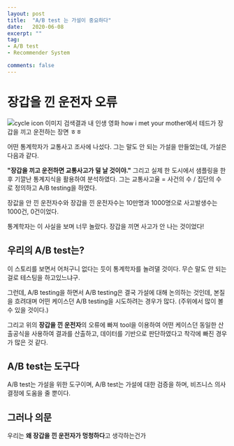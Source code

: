 ```yaml
---  
layout: post  
title:  "A/B test 는 가설이 중요하다"  
date:   2020-06-08
excerpt: ""  
tag:  
- A/B test 
- Recommender System

comments: false  
---  
```


# 장갑을 낀 운전자 오류

![cycle icon 이미지 검색결과](https://img.buzzfeed.com/buzzfeed-static/static/2013-09/enhanced/webdr03/23/21/enhanced-buzz-16699-1379984679-15.jpg)
내 인생 영화 how i met your mother에서 테드가 장갑을 끼고 운전하는 장면 ㅎㅎ

어떤 통계학자가 교통사고 조사에 나섰다.
그는 말도 안 되는 가설을 만들었는데, 가설은 다음과 같다.

**"장갑을 끼고 운전하면 교통사고가 덜 날 것이야."**
그리고 실제 한 도시에서 샘플링을 한 후 기깔난 통계지식을 활용하여 분석하였다. 
그는 교통사고율 = 사건의 수 / 집단의 수 로 정의하고 A/B testing을 하였다.

장값을 안 낀 운전자수와 장갑을 낀 운전자수는 10만명과 1000명으로 사고발생수는 1000건, 0건이었다.

통계학자는 이 사실을 보며 너무 놀랐다. 장갑을 끼면 사고가 안 나는 것이었다!

## 우리의 A/B test는?

이 스토리를 보면서 어처구니 없다는 듯이 통계학자를 놀려댈 것이다.
무슨 말도 안 되는 걸로 테스팅을 하고있느냐구.

그런데, A/B testing을 하면서 A/B testing은 결국 가설에 대해 논의하는 것인데, 본질을 흐려대며 
어떤 케이스던 A/B testing을 시도하려는 경우가 많다. (주위에서 많이 볼 수 있을 것이다.)

그리고 위의 **장갑을 낀 운전자**의 오류에 빠져 tool을 이용하여 어떤 케이스던 동일한 산출공식을 사용하여 결과를 산출하고,
데이터를 기반으로 판단하였다고 착각에 빠진 경우가 많은 것 같다.

## A/B test는 도구다

A/B test는 가설을 위한 도구이며,
A/B test는 가설에 대한 검증을 하며, 비즈니스 의사결정에 도움을 줄 뿐이다.

## 그러나 의문

우리는 **왜 장갑을 낀 운전자가 멍청하다**고 생각하는건가
